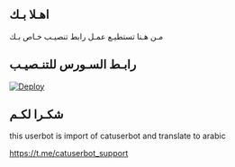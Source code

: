 ## اهـلا بـك
مـن هـنا تستطيـع عمـل رابط تنصيـب خـاص بـك

## رابـط السـورس للتنـصيـب

[![Deploy](https://www.herokucdn.com/deploy/button.svg)](https://heroku.com/deploy?template=https://github.com/pzndhoom/jmthon)

## شكـرا لكـم 


this userbot is import of catuserbot and translate to arabic

https://t.me/catuserbot_support
